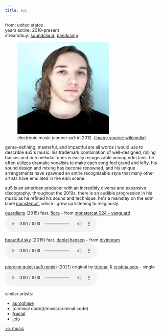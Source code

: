 ```yaml
---
title: au5
---
```

<meta name="robots" content="noindex, nofollow, noarchive">

from: united states<br>
years active: 2010-present<br>
stream/buy: [soundcloud](https://soundcloud.com/au5), [bandcamp](https://au5music.bandcamp.com/)

<figure>
  <img id="au5" src="/images/music/au5.png" width="300" height="300" margin-left="20px">
  <figcaption text-align="center">electronic music pioneer au5 in 2012. <a href="https://en.wikipedia.org/wiki/Au5#/media/File:Au5_-_Austin_Collins.jpg">(image source: wikipedia)</a></figcaption>
</figure>

genre-defining, masterful, and impactful are all words i would use to describle au5's music. his trademark combination of well-designed, rolling basses and rich melodic tones is easily recognizable among edm fans. he often utilizes dramatic vocalists to make each song feel grand and lofty. his sound design and mixing has become renowned, and his unique arrangements have spawned an entire recognizable style that many other artists have emulated in the edm scene.

au5 is an american producer with an incredibly diverse and expansive discography. throughout the 2010s, there is an audible progression in his music as he refined his sound and technique. he's a mainstay on the edm label [monstercat](https://www.youtube.com/c/Monstercat), which i grew up listening to religiously.

[guardians](https://soundcloud.com/au5/au5-guardians-feat-fiora) (2015) feat. [fiora](https://soundcloud.com/fiora) - from [monstercat 024 - vanguard](https://soundcloud.com/monstercat/sets/monstercat-024-vanguard)<br>
<audio controls src="/images/music/au5_1.mp3"></audio>

[beautiful sky](https://soundcloud.com/au5/au5-beautiful-sky) (2019) feat. [daniel hanson](https://soundcloud.com/danielhansonmusic) - from [divinorum](https://au5music.bandcamp.com/album/divinorum-lp-2)<br>
<audio controls src="/images/music/au5_2.mp3"></audio>

[piercing quiet (au5 remix)](https://soundcloud.com/tritonalmusic/piercing-quiet-au5-remix-feat) (2021) original by [tritonal](https://soundcloud.com/tritonalmusic) & [cristina soto](https://soundcloud.com/thesotosinger) - single<br>
<audio controls src="/images/music/au5_3.mp3"></audio>

similar artists:
- [aurophase](/music/aurophase)
- [criminal code](/music/criminal code)
- [fractal](/music/fractal)
- [jeto](/music/jeto)

<a href="/media/music#au5">&gt;&gt; music</a>